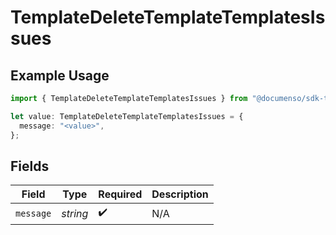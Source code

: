 # TemplateDeleteTemplateTemplatesIssues

## Example Usage

```typescript
import { TemplateDeleteTemplateTemplatesIssues } from "@documenso/sdk-typescript/models/errors";

let value: TemplateDeleteTemplateTemplatesIssues = {
  message: "<value>",
};
```

## Fields

| Field              | Type               | Required           | Description        |
| ------------------ | ------------------ | ------------------ | ------------------ |
| `message`          | *string*           | :heavy_check_mark: | N/A                |